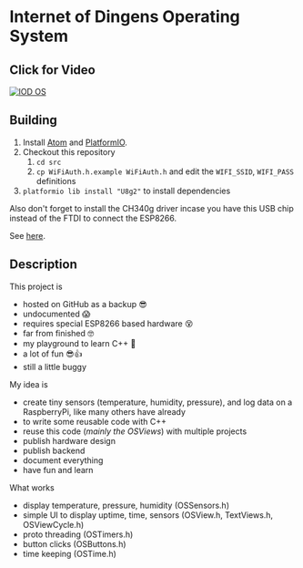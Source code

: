# Internet of Dingens Operating System

## Click for Video
[![IOD OS](https://img.youtube.com/vi/h6Gr7AzSxl0/0.jpg)](https://www.youtube.com/watch?v=h6Gr7AzSxl0)

## Building

1. Install [Atom](https://atom.io) and [PlatformIO](http://platformio.org).
2. Checkout this repository
    1. `cd src`
    2. `cp WiFiAuth.h.example WiFiAuth.h` and edit the `WIFI_SSID`, `WIFI_PASS` definitions
3. `platformio lib install "U8g2"` to install dependencies

Also don't forget to install the CH340g driver incase you have this USB chip instead of the FTDI to connect the ESP8266.

See [here](http://kig.re/2014/12/31/how-to-use-arduino-nano-mini-pro-with-CH340G-on-mac-osx-yosemite.html).

## Description

This project is

- hosted on GitHub as a backup 😎
- undocumented 😱
- requires special ESP8266 based hardware 😵
- far from finished 🤓
- my playground to learn C++ 🤡
- a lot of fun 😎👍
- still a little buggy

My idea is

- create tiny sensors (temperature, humidity, pressure), and log data on a RaspberryPi, like many others have already
- to write some reusable code with C++
- reuse this code (*mainly the OSViews*) with multiple projects
- publish hardware design
- publish backend
- document everything
- have fun and learn


What works

- display temperature, pressure, humidity (OSSensors.h)
- simple UI to display uptime, time, sensors (OSView.h, TextViews.h, OSViewCycle.h)
- proto threading (OSTimers.h)
- button clicks (OSButtons.h)
- time keeping (OSTime.h)
